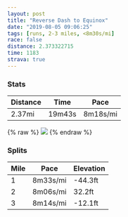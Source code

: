 ```yaml
---
layout: post
title: "Reverse Dash to Equinox"
date: "2019-08-05 09:06:25"
tags: [runs, 2-3 miles, <8m30s/mi]
race: false
distance: 2.373322715
time: 1183
strava: true
---
```


### Stats

| Distance | Time | Pace |
|----------|------|------|
|2.37mi|19m43s|8m18s/mi|

{% raw %}
<img src='https://maps.googleapis.com/maps/api/staticmap?maptype=roadmap&path=enc:}hiwFpekbMACA@?FIFC@ECIDWAMIAK@QJP@PCBu@HID_@Bw@B_@JEBc@@]HMES?GBQ@IFo@FED]?a@JmAJi@HKH}@?QBI?IFOBO@UAIFQA_@FO?eB`@}@L]?OCS?e@Pi@BMDW@c@HUNu@DE?AAODk@BKD{@LS@KAUJQAQFe@RcCRY?GACBQBm@@w@Lg@?a@LMFOBmADKBu@DQDu@FEBw@B_@NyALWAoAZKGg@?y@Na@@g@TE?q@Lm@BMBOFq@Bk@Ls@@g@DYCwAb@OJGHm@l@KRC\Qb@QRk@l@IFSB[VYZ?BQPSZ[XELUREJSROFSRYLQNe@n@KJa@h@SRGJYTGHCLYp@ATKTi@b@iAj@QXOLc@h@EHELg@n@IP]d@WRQToA|@QXI\w@x@[T]ZYj@i@Va@DM?MGSCs@Bk@SE@i@KOAKDIE_@AeA@KECEWCCES?c@Qs@C]Ia@EEEWE]MM?KCGEIOMICC@CKCCOK[[Wu@WQSYAm@W[QOSQGaAg@QOe@YG?MEYOI?MEWMYKcAk@e@KWM_As@QAMEO@m@e@OQSCGS[[EOQMAEc@]_Aa@UY&key=AIzaSyC1MId7bFpkLXNAaYhBSTb8jLyiSqzbDtM&size=800x800&markers=color:yellow|label:S|40.68511,-73.95433&markers=color:green|label:F|40.71549000000003,-73.9600900000001'>
{% endraw %}

### Splits

| Mile | Pace | Elevation |
|------|------|-----------|
|1|8m33s/mi|-44.3ft|
|2|8m06s/mi|32.2ft|
|3|8m14s/mi|-12.1ft|
